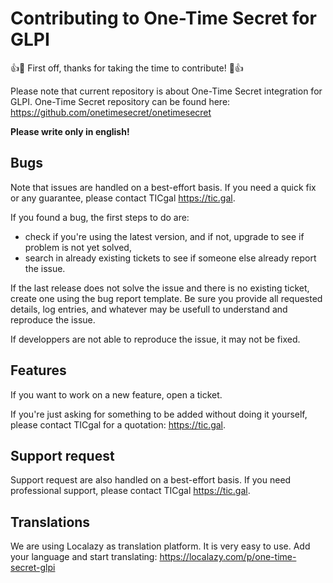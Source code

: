 # Contributing to One-Time Secret for GLPI
:+1::tada: First off, thanks for taking the time to contribute! :tada::+1:

Please note that current repository is about One-Time Secret integration for GLPI. 
One-Time Secret repository can be found here: https://github.com/onetimesecret/onetimesecret

**Please write only in english!**

## Bugs
Note that issues are handled on a best-effort basis. If you need a quick fix or any guarantee, please contact TICgal https://tic.gal.

If you found a bug, the first steps to do are:

- check if you're using the latest version, and if not, upgrade to see if problem is not yet solved,
- search in already existing tickets to see if someone else already report the issue.

If the last release does not solve the issue and there is no existing ticket, create one using the bug report template. Be sure you provide all requested details, log entries, and whatever may be usefull to understand and reproduce the issue.

If developpers are not able to reproduce the issue, it may not be fixed.

## Features
If you want to work on a new feature, open a ticket.

If you're just asking for something to be added without doing it yourself, please contact TICgal for a quotation: https://tic.gal.

## Support request
Support request are also handled on a best-effort basis. If you need professional support, please contact TICgal https://tic.gal.

## Translations
We are using Localazy as translation platform. It is very easy to use. Add your language and start translating: https://localazy.com/p/one-time-secret-glpi 
